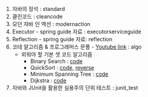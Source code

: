 1. 자바의 정석 : standard
2. 클린코드 : cleancode
3. 모던 자바 인 액션 : modernaction
4. Executor - spring guide 자료 : executorserviceguide 
5. Reflection - spring guide 자료: reflection
6. 코테 알고리즘 & 프로그래머스 문풀 - [Youtube link](https://www.youtube.com/playlist?list=PLi-xJrVzQaxXC2Aausv_6mlOZZ2g2J6YB) : algo
   - 외워야 할 기본 셋 코드 알고리즘
     - Binary Search : [code](src/test/java/algo/ExBinarySearch.java)
     - QuickSort : [code](src/test/java/algo/ExQuickSort.java), [reverse](src/test/java/algo/programmers/lv1/PlaceStringInDescendingOrder.java)
     - Minimum Spanning Tree : [code](src/test/java/algo/ExMinimumSpanningTree.java)
     - Dijkstra : [code](src/test/java/algo/ExDijkstra.java)
7. 자바와 JUnit을 활용한 실용주의 단위 테스트 : junit_test
   